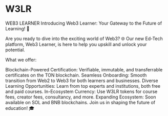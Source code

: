 # W3LR
WEB3 LEARNER
Introducing Web3 Learner: Your Gateway to the Future of Learning! 🚀

Are you ready to dive into the exciting world of Web3? 🌐 Our new Ed-Tech platform, Web3 Learner, is here to help you upskill and unlock your potential.

What we offer:

Blockchain-Powered Certification: Verifiable, immutable, and transferrable certificates on the TON blockchain.
Seamless Onboarding: Smooth transition from Web2 to Web3 for both learners and businesses.
Diverse Learning Opportunities: Learn from top experts and institutions, both free and paid courses.
In-Ecosystem Currency: Use W3LR tokens for course fees, creator fees, consultancy, and more.
Expanding Ecosystem: Soon available on SOL and BNB blockchains.
Join us in shaping the future of education! 🎓

